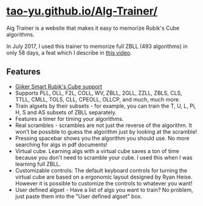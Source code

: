 # [tao-yu.github.io/Alg-Trainer/](https://tao-yu.github.io/Alg-Trainer/)

Alg Trainer is a website that makes it easy to memorize Rubik's Cube algorithms. 

In July 2017, I used this trainer to memorize full ZBLL (493 algorithms) in only 58 days, a feat which I describe in [this video](https://www.youtube.com/watch?v=5TEtHB5eoZw). 

## Features

- [Giiker Smart Rubik's Cube support](https://www.youtube.com/watch?v=2PWErrApqWQ)
- Supports PLL, OLL, F2L, COLL, WV, ZBLL, 2GLL, ZZLL, ZBLS, CLS, TTLL, CMLL, TOLS, CLL, CPEOLL, OLLCP, and much, much more. 
- Train algsets by their subsets - for example, you can train the T, U, L, Pi, H, S and AS subsets of ZBLL separately.
- Features a timer for timing your algorithms.
- Real scrambles - scrambles are not just the reverse of the algorithm. It won't be possible to guess the algorithm just by looking at the scramble!
- Pressing spacebar shows you the algorithm you should use. No more searching for algs in pdf documents!
- Virtual cube. Learning algs with a virtual cube saves a ton of time because you don't need to scramble your cube. I used this when I was learning full ZBLL.
- Customizable controls: The default keyboard controls for turning the virtual cube are based on a ergonomic layout designed by Ryan Heise. However it is possible to customize the controls to whatever you want! 
- User defined algset - Have a list of algs you want to train? No problem, just paste them into the "User defined algset" box.
